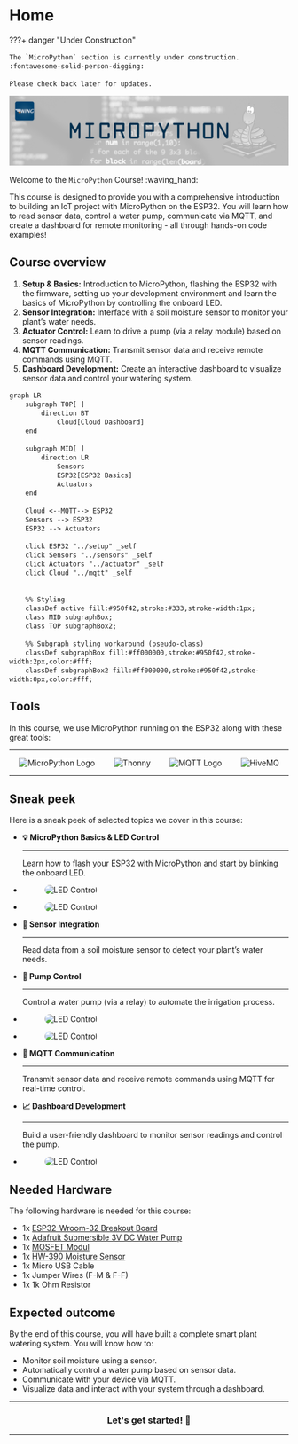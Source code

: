 # Home

???+ danger "Under Construction"

    The `MicroPython` section is currently under construction. 
    :fontawesome-solid-person-digging:

    Please check back later for updates.


![header](../assets/header/mpy.png)


Welcome to the `MicroPython` Course! :waving_hand:

This course is designed to provide you with a comprehensive introduction to building an IoT project with MicroPython on the ESP32. You will learn how to read sensor data, control a water pump, communicate via MQTT, and create a dashboard for remote monitoring - all through hands-on code examples!

## Course overview

1. **Setup & Basics:**  Introduction to MicroPython, flashing the ESP32 with the firmware, setting up your development environment and learn the basics of MicroPython by controlling the onboard LED.
3. **Sensor Integration:**  Interface with a soil moisture sensor to monitor your plant’s water needs.
4. **Actuator Control:**  Learn to drive a pump (via a relay module) based on sensor readings.
5. **MQTT Communication:**  Transmit sensor data and receive remote commands using MQTT.
6. **Dashboard Development:**  Create an interactive dashboard to visualize sensor data and control your watering system.

```mermaid
graph LR
    subgraph TOP[ ]
        direction BT
            Cloud[Cloud Dashboard]
    end

    subgraph MID[ ]
        direction LR
            Sensors
            ESP32[ESP32 Basics]
            Actuators
    end

    Cloud <--MQTT--> ESP32
    Sensors --> ESP32
    ESP32 --> Actuators

    click ESP32 "../setup" _self
    click Sensors "../sensors" _self
    click Actuators "../actuator" _self
    click Cloud "../mqtt" _self


    %% Styling
    classDef active fill:#950f42,stroke:#333,stroke-width:1px;
    class MID subgraphBox;
    class TOP subgraphBox2;

    %% Subgraph styling workaround (pseudo-class)
    classDef subgraphBox fill:#ff000000,stroke:#950f42,stroke-width:2px,color:#fff;
    classDef subgraphBox2 fill:#ff000000,stroke:#950f42,stroke-width:0px,color:#fff;
```

## Tools

In this course, we use MicroPython running on the ESP32 along with these great tools:

---

<div class="row" style="display: flex; justify-content: space-around;">
    <div class="col">
        <img src="https://www.udoo.org/wp-content/uploads/2024/03/micropython-logo.png" 
        alt="MicroPython Logo" style="height: 50px; background-color: white;">
    </div>
    <div class="col">
        <img src="https://raw.githubusercontent.com/thonny/thonny/refs/heads/master/thonny/res/thonny.png" 
        alt="Thonny" style="height: 50px;">
    </div>
    <div class="col">
        <img src="https://upload.wikimedia.org/wikipedia/commons/e/e0/Mqtt-hor.svg" 
        alt="MQTT Logo" style="height: 50px;">
    </div>
    <div class="col">
        <img src="https://www.hivemq.com/sb-assets/f/243938/800x400/b2d70e4d5a/hivemq-cloud-400x200.svg" 
        alt="HiveMQ" style="height: 50px;">
    </div>
</div>

---

## Sneak peek

Here is a sneak peek of selected topics we cover in this course:

<div class="grid cards" markdown>

-   __:bulb: MicroPython Basics & LED Control__ 

    --- 
    Learn how to flash your ESP32 with MicroPython and start by blinking the onboard LED.

-   <figure markdown="span">
        <img src="/assets/micropython/led-example.png" 
             alt="LED Control" style="border-radius: 15px;">
    </figure>

-   <figure markdown="span">
        <img src="/assets/micropython/led-example.png" 
             alt="LED Control" style="border-radius: 15px;">
    </figure>

-   __:seedling: Sensor Integration__ 

    --- 
    Read data from a soil moisture sensor to detect your plant’s water needs.

-   __:electric_plug: Pump Control__ 

    --- 
    Control a water pump (via a relay) to automate the irrigation process.

-   <figure markdown="span">
        <img src="/assets/micropython/led-example.png" 
             alt="LED Control" style="border-radius: 15px;">
    </figure>

-   <figure markdown="span">
        <img src="/assets/micropython/led-example.png" 
             alt="LED Control" style="border-radius: 15px;">
    </figure>

-   __:satellite: MQTT Communication__ 

    --- 
    Transmit sensor data and receive remote commands using MQTT for real-time control.


-   __:chart_with_upwards_trend: Dashboard Development__ 

    --- 
    Build a user-friendly dashboard to monitor sensor readings and control the pump.

-   <figure markdown="span">
        <img src="/assets/micropython/led-example.png" 
             alt="LED Control" style="border-radius: 15px;">
    </figure>


</div>

## Needed Hardware

The following hardware is needed for this course:

- 1x [ESP32-Wroom-32 Breakout Board](https://www.az-delivery.de/products/esp32-developmentboard)
- 1x [Adafruit Submersible 3V DC Water Pump](https://www.adafruit.com/product/4547)
- 1x [MOSFET Modul](https://www.keyestudio.com/products/1pcs-mos-fet-tube-drive-module-irf520-driver-module-for-arduino-driver-module)
- 1x [HW-390 Moisture Sensor](https://www.vipitec.de/produkt/kapazitiver-bodenfeuchtesensor-v2-0-mit-anleitung-hw-390-3-3-5-v_06-0002-00001A)
- 1x Micro USB Cable
- 1x Jumper Wires (F-M & F-F)
- 1x 1k Ohm Resistor


## Expected outcome

By the end of this course, you will have built a complete smart plant watering system. You will know how to:

- Monitor soil moisture using a sensor.
- Automatically control a water pump based on sensor data.
- Communicate with your device via MQTT.
- Visualize data and interact with your system through a dashboard.

---

<div style="text-align: center">
    <h3>Let's get started! 🚀</h3>
</div>

---
